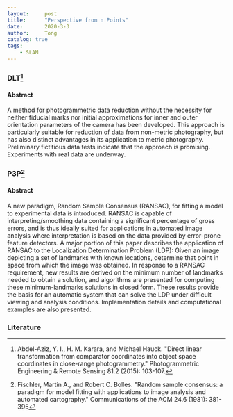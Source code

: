 ```yaml
---
layout:     post
title:      "Perspective from n Points"
date:       2020-3-3
author:     Tong
catalog: true
tags:
    - SLAM
---
```


### DLT[^Abdel1971]

#### Abstract

A method for photogrammetric data reduction without the necessity for neither fiducial marks nor initial approximations for inner and outer orientation parameters of the camera has been developed. This approach is particularly suitable for reduction of data from non-metric photography, but has also distinct advantages in its application to metric photography. Preliminary fictitious data tests indicate that the approach is promising. Experiments with real data are underway.

### P3P[^Fischler1981]

#### Abstract

A new paradigm, Random Sample Consensus (RANSAC), for fitting a model to experimental data is introduced. RANSAC is capable of interpreting/smoothing data containing a significant percentage of gross errors, and is thus ideally suited for applications in automated image analysis where interpretation is based on the data provided by error-prone feature detectors. A major portion of this paper describes the application of RANSAC to the Localization Determination Problem (LDP): Given an image depicting a set of landmarks with known locations, determine that point in space from which the image was obtained. In response to a RANSAC requirement, new results are derived on the minimum number of landmarks needed to obtain a solution, and algorithms are presented for computing these minimum-landmarks solutions in closed form. These results provide the basis for an automatic system that can solve the LDP under difficult viewing and analysis conditions. Implementation details and computational examples are also presented.



### Literature

[^Abdel1971]: Abdel-Aziz, Y. I., H. M. Karara, and Michael Hauck. "Direct linear transformation from comparator coordinates into object space coordinates in close-range photogrammetry." Photogrammetric Engineering & Remote Sensing 81.2 (2015): 103-107.

[^Fischler1981]: Fischler, Martin A., and Robert C. Bolles. "Random sample consensus: a paradigm for model fitting with applications to image analysis and automated cartography." Communications of the ACM 24.6 (1981): 381-395

[^Gao2003]: Gao, Xiao-Shan, et al. "Complete solution classification for the perspective-three-point problem." IEEE transactions on pattern analysis and machine intelligence 25.8 (2003): 930-943.

[^Lepetit2009]: Lepetit, Vincent, Francesc Moreno-Noguer, and Pascal Fua. "Epnp: An accurate o (n) solution to the pnp problem." International journal of computer vision 81.2 (2009): 155.

[^Kneip2011]: Kneip, Laurent, Davide Scaramuzza, and Roland Siegwart. "A novel parametrization of the perspective-three-point problem for a direct computation of absolute camera position and orientation." CVPR 2011. IEEE, 2011.

[^Ke2017]: Ke, Tong, and Stergios I. Roumeliotis. "An efficient algebraic solution to the perspective-three-point problem." Proceedings of the IEEE Conference on Computer Vision and Pattern Recognition. 2017.
